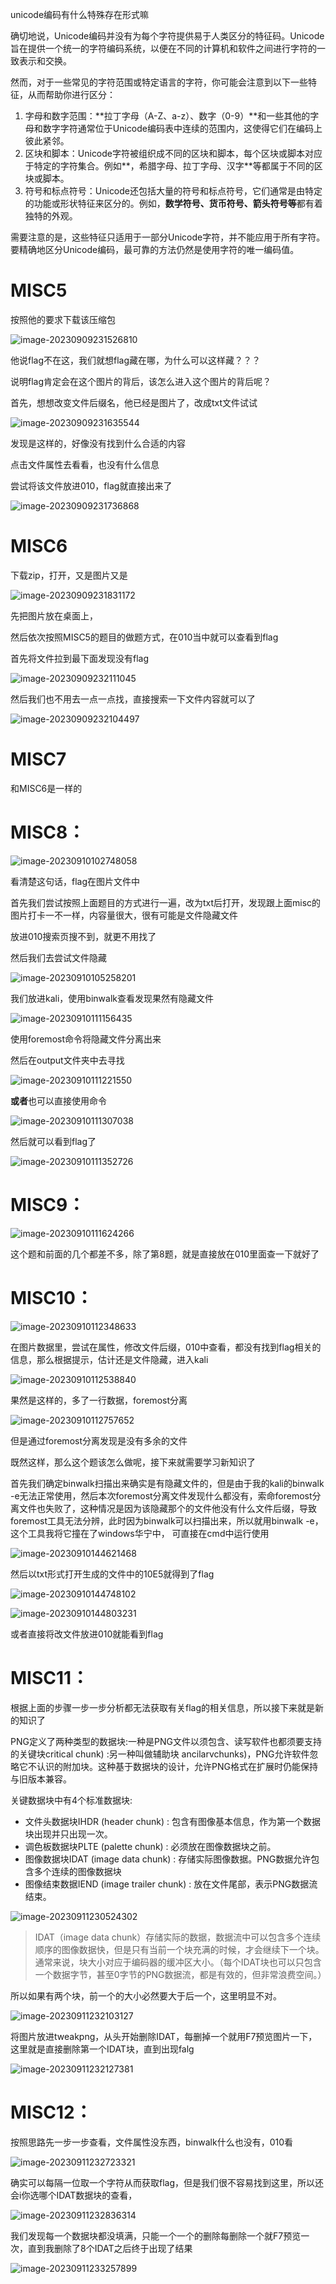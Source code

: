 unicode编码有什么特殊存在形式嘛

确切地说，Unicode编码并没有为每个字符提供易于人类区分的特征码。Unicode旨在提供一个统一的字符编码系统，以便在不同的计算机和软件之间进行字符的一致表示和交换。

然而，对于一些常见的字符范围或特定语言的字符，你可能会注意到以下一些特征，从而帮助你进行区分：

1. 字母和数字范围：**拉丁字母（A-Z、a-z）、数字（0-9）**和一些其他的字母和数字字符通常位于Unicode编码表中连续的范围内，这使得它们在编码上彼此紧邻。
2. 区块和脚本：Unicode字符被组织成不同的区块和脚本，每个区块或脚本对应于特定的字符集合。例如**，希腊字母、拉丁字母、汉字**等都属于不同的区块或脚本。
3. 符号和标点符号：Unicode还包括大量的符号和标点符号，它们通常是由特定的功能或形状特征来区分的。例如，**数学符号、货币符号、箭头符号等**都有着独特的外观。

需要注意的是，这些特征只适用于一部分Unicode字符，并不能应用于所有字符。要精确地区分Unicode编码，最可靠的方法仍然是使用字符的唯一编码值。

# MISC5

按照他的要求下载该压缩包

![image-20230909231526810](https://gitee.com/ymq_typroa/typroa/raw/main/image-20230909231526810.png)

他说flag不在这，我们就想flag藏在哪，为什么可以这样藏？？？

说明flag肯定会在这个图片的背后，该怎么进入这个图片的背后呢？

首先，想想改变文件后缀名，他已经是图片了，改成txt文件试试

![image-20230909231635544](https://gitee.com/ymq_typroa/typroa/raw/main/image-20230909231635544.png)

发现是这样的，好像没有找到什么合适的内容

点击文件属性去看看，也没有什么信息

尝试将该文件放进010，flag就直接出来了

![image-20230909231736868](https://gitee.com/ymq_typroa/typroa/raw/main/image-20230909231736868.png)

# MISC6

下载zip，打开，又是图片又是

![image-20230909231831172](https://gitee.com/ymq_typroa/typroa/raw/main/image-20230909231831172.png)



先把图片放在桌面上，

然后依次按照MISC5的题目的做题方式，在010当中就可以查看到flag

首先将文件拉到最下面发现没有flag

![image-20230909232111045](https://gitee.com/ymq_typroa/typroa/raw/main/image-20230909232111045.png)

然后我们也不用去一点一点找，直接搜索一下文件内容就可以了

![image-20230909232104497](https://gitee.com/ymq_typroa/typroa/raw/main/image-20230909232104497.png)

# MISC7

和MISC6是一样的

# MISC8：

![image-20230910102748058](https://gitee.com/ymq_typroa/typroa/raw/main/image-20230910102748058.png)

看清楚这句话，flag在图片文件中

首先我们尝试按照上面题目的方式进行一遍，改为txt后打开，发现跟上面misc的图片打卡一不一样，内容量很大，很有可能是文件隐藏文件

放进010搜索页搜不到，就更不用找了

然后我们去尝试文件隐藏

![image-20230910105258201](https://gitee.com/ymq_typroa/typroa/raw/main/image-20230910105258201.png)

我们放进kali，使用binwalk查看发现果然有隐藏文件

![image-20230910111156435](https://gitee.com/ymq_typroa/typroa/raw/main/image-20230910111156435.png)

使用foremost命令将隐藏文件分离出来

然后在output文件夹中去寻找

![image-20230910111221550](https://gitee.com/ymq_typroa/typroa/raw/main/image-20230910111221550.png)

**或者**也可以直接使用命令

![image-20230910111307038](https://gitee.com/ymq_typroa/typroa/raw/main/image-20230910111307038.png)

然后就可以看到flag了

![image-20230910111352726](https://gitee.com/ymq_typroa/typroa/raw/main/image-20230910111352726.png)

# MISC9：

![image-20230910111624266](https://gitee.com/ymq_typroa/typroa/raw/main/image-20230910111624266.png)

这个题和前面的几个都差不多，除了第8题，就是直接放在010里面查一下就好了

# MISC10：

![image-20230910112348633](https://gitee.com/ymq_typroa/typroa/raw/main/image-20230910112348633.png)

在图片数据里，尝试在属性，修改文件后缀，010中查看，都没有找到flag相关的信息，那么根据提示，估计还是文件隐藏，进入kali

![image-20230910112538840](https://gitee.com/ymq_typroa/typroa/raw/main/image-20230910112538840.png)

果然是这样的，多了一行数据，foremost分离

![image-20230910112757652](https://gitee.com/ymq_typroa/typroa/raw/main/image-20230910112757652.png)

但是通过foremost分离发现是没有多余的文件

既然这样，那么这个题该怎么做呢，接下来就需要学习新知识了

首先我们确定binwalk扫描出来确实是有隐藏文件的，但是由于我的kali的binwalk -e无法正常使用，然后本次foremost分离文件发现什么都没有，索命foremost分离文件也失败了，这种情况是因为该隐藏那个的文件他没有什么文件后缀，导致foremost工具无法分辨，此时因为binwalk可以扫描出来，所以就用binwalk -e，这个工具我将它撞在了windows华宁中， 可直接在cmd中运行使用

![image-20230910144621468](https://gitee.com/ymq_typroa/typroa/raw/main/image-20230910144621468.png)

然后以txt形式打开生成的文件中的10E5就得到了flag

![image-20230910144748102](https://gitee.com/ymq_typroa/typroa/raw/main/image-20230910144748102.png)

![image-20230910144803231](https://gitee.com/ymq_typroa/typroa/raw/main/image-20230910144803231.png)

或者直接将改文件放进010就能看到flag

# MISC11：

根据上面的步骤一步一步分析都无法获取有关flag的相关信息，所以接下来就是新的知识了

PNG定义了两种类型的数据块:一种是PNG文件以须包含、读写软件也都须要支持的关键块critical chunk) :另一种叫做辅助块 ancilarvchunks)，PNG允许软件忽略它不认识的附加块。这种基于数据块的设计，允许PNG格式在扩展时仍能保持与旧版本兼容。

关键数据块中有4个标准数据块:

- 文件头数据块IHDR (header chunk) : 包含有图像基本信息，作为第一个数据块出现并只出现一次。
- 调色板数据块PLTE (palette chunk) : 必须放在图像数据块之前。
- 图像数据块IDAT (image data chunk) : 存储实际图像数据。PNG数据允许包含多个连续的图像数据块
- 图像结束数据IEND (image trailer chunk) : 放在文件尾部，表示PNG数据流结束。

![image-20230911230524302](https://gitee.com/ymq_typroa/typroa/raw/main/image-20230911230524302.png)

> IDAT（image data chunk）存储实际的数据，数据流中可以包含多个连续顺序的图像数据快，但是只有当前一个块充满的时候，才会继续下一个块。通常来说，块大小对应于编码器的缓冲区大小。（每个IDAT块也可以只包含一个数据字节，甚至0字节的PNG数据流，都是有效的，但非常浪费空间。）

所以如果有两个块，前一个的大小必然要大于后一个，这里明显不对。

![image-20230911232103127](https://gitee.com/ymq_typroa/typroa/raw/main/image-20230911232103127.png)

将图片放进tweakpng，从头开始删除IDAT，每删掉一个就用F7预览图片一下，这里就是直接删除第一个IDAT块，直到出现falg

![image-20230911232127381](https://gitee.com/ymq_typroa/typroa/raw/main/image-20230911232127381.png)

# MISC12：

按照思路先一步一步查看，文件属性没东西，binwalk什么也没有，010看

![image-20230911232723321](https://gitee.com/ymq_typroa/typroa/raw/main/image-20230911232723321.png)

确实可以每隔一位取一个字符从而获取flag，但是我们很不容易找到这里，所以还会i你选哪个IDAT数据块的查看，

![image-20230911232836314](https://gitee.com/ymq_typroa/typroa/raw/main/image-20230911232836314.png)

我们发现每一个数据块都没填满，只能一个一个的删除每删除一个就F7预览一次，直到我删除了8个IDAT之后终于出现了结果

![image-20230911233257899](https://gitee.com/ymq_typroa/typroa/raw/main/image-20230911233257899.png)


